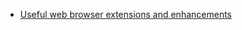 <style type="text/css">@import url(https://pfahlr.github.io/default.css);</style>
- [Useful web browser extensions and enhancements](./browser-extensions-enhancements)

